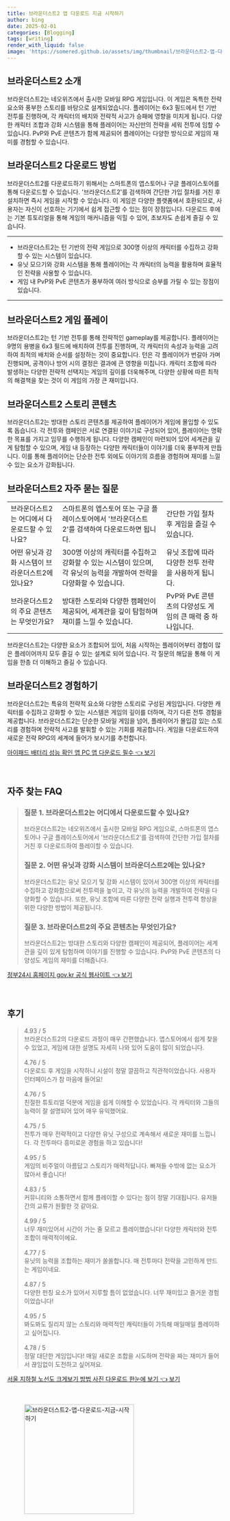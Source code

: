 ```yaml
---
title: 브라운더스트2 앱 다운로드 지금 시작하기
author: bing
date: 2025-02-01
categories: [Blogging]
tags: [writing]
render_with_liquid: false
image: 'https://somered.github.io/assets/img/thumbnail/브라운더스트2-앱-다운로드-지금-시작하기.webp'
---
```



<h2 id='브라운더스트2_소개'>브라운더스트2 소개</h2>

<p>브라운더스트2는 네오위즈에서 출시한 모바일 RPG 게임입니다. 이 게임은 독특한 전략 요소와 풍부한 스토리를 바탕으로 설계되었습니다. 플레이어는 6x3 필드에서 턴 기반 전투를 진행하며, 각 캐릭터의 배치와 전략적 사고가 승패에 영향을 미치게 됩니다. 다양한 캐릭터 조합과 강화 시스템을 통해 플레이어는 자신만의 전략을 세워 전투에 임할 수 있습니다. PvP와 PvE 콘텐츠가 함께 제공되어 플레이어는 다양한 방식으로 게임의 재미를 경험할 수 있습니다.</p>

<h2 id='다운로드_방법'>브라운더스트2 다운로드 방법</h2>

<p>브라운더스트2를 다운로드하기 위해서는 스마트폰의 앱스토어나 구글 플레이스토어를 통해 다운로드할 수 있습니다. '브라운더스트2'를 검색하여 간단한 가입 절차를 거친 후 설치하면 즉시 게임을 시작할 수 있습니다. 이 게임은 다양한 플랫폼에서 호환되므로, 사용자는 자신이 선호하는 기기에서 쉽게 접근할 수 있는 점이 장점입니다. 다운로드 후에는 기본 튜토리얼을 통해 게임의 매커니즘을 익힐 수 있어, 초보자도 손쉽게 즐길 수 있습니다.</p>

<hr />

<ul>
    <li>브라운더스트2는 턴 기반의 전략 게임으로 300명 이상의 캐릭터를 수집하고 강화할 수 있는 시스템이 있습니다.</li>
    <li>유닛 모으기와 강화 시스템을 통해 플레이어는 각 캐릭터의 능력을 활용하며 효율적인 전략을 사용할 수 있습니다.</li>
    <li>게임 내 PvP와 PvE 콘텐츠가 풍부하여 여러 방식으로 승부를 가릴 수 있는 장점이 있습니다.</li>
</ul>

<hr />

<h2 id='게임_플레이'>브라운더스트2 게임 플레이</h2>

<p>브라운더스트2는 턴 기반 전투를 통해 전략적인 gameplay를 제공합니다. 플레이어는 9명의 용병을 6x3 필드에 배치하여 전투를 진행하며, 각 캐릭터의 속성과 능력을 고려하여 최적의 배치와 순서를 설정하는 것이 중요합니다. 턴은 각 플레이어가 번갈아 가며 진행되며, 공격이나 방어 시의 결정은 결과에 큰 영향을 미칩니다. 캐릭터 조합에 따라 발생하는 다양한 전략적 선택지는 게임의 깊이를 더욱해주며, 다양한 상황에 따른 최적의 해결책을 찾는 것이 이 게임의 가장 큰 재미입니다.</p>

<h2 id='스토리_콘텐츠'>브라운더스트2 스토리 콘텐츠</h2>

<p>브라운더스트2는 방대한 스토리 콘텐츠를 제공하여 플레이어가 게임에 몰입할 수 있도록 돕습니다. 각 전투와 캠페인은 서로 연결된 이야기로 구성되어 있어, 플레이어는 명확한 목표를 가지고 임무를 수행하게 됩니다. 다양한 캠페인이 마련되어 있어 세계관을 깊게 탐험할 수 있으며, 게임 내 등장하는 다양한 캐릭터들이 이야기를 더욱 풍부하게 만듭니다. 이를 통해 플레이어는 단순한 전투 외에도 이야기의 흐름을 경험하며 재미를 느낄 수 있는 요소가 강화됩니다.</p>

<h2 id='자주_묻는_질문'>브라운더스트2 자주 묻는 질문</h2>

<table>
    <tr>
        <td>브라운더스트2는 어디에서 다운로드할 수 있나요?</td>
        <td>스마트폰의 앱스토어 또는 구글 플레이스토어에서 '브라운더스트2'를 검색하여 다운로드하면 됩니다.</td>
        <td>간단한 가입 절차 후 게임을 즐길 수 있습니다.</td>
    </tr>
    <tr>
        <td>어떤 유닛과 강화 시스템이 브라운더스트2에 있나요?</td>
        <td>300명 이상의 캐릭터를 수집하고 강화할 수 있는 시스템이 있으며, 각 유닛의 능력을 개발하여 전략을 다양화할 수 있습니다.</td>
        <td>유닛 조합에 따라 다양한 전투 전략을 사용하게 됩니다.</td>
    </tr>
    <tr>
        <td>브라운더스트2의 주요 콘텐츠는 무엇인가요?</td>
        <td>방대한 스토리와 다양한 캠페인이 제공되어, 세계관을 깊이 탐험하며 재미를 느낄 수 있습니다.</td>
        <td>PvP와 PvE 콘텐츠의 다양성도 게임의 큰 매력 중 하나입니다.</td>
    </tr>
</table>

<p>브라운더스트2는 다양한 요소가 조합되어 있어, 처음 시작하는 플레이어부터 경험이 많은 플레이어까지 모두 즐길 수 있는 설계로 되어 있습니다. 각 질문의 해답을 통해 이 게임을 한층 더 이해하고 즐길 수 있습니다.</p>

<h2 id='결론'>브라운더스트2 경험하기</h2>

<p>브라운더스트2는 특유의 전략적 요소와 다양한 스토리로 구성된 게임입니다. 다양한 캐릭터를 수집하고 강화할 수 있는 시스템은 게임의 깊이를 더하며, 각기 다른 전투 경험을 제공합니다. 브라운더스트2는 단순한 모바일 게임을 넘어, 플레이어가 몰입감 있는 스토리를 경험하며 전략적 사고를 발휘할 수 있는 기회를 제공합니다. 게임을 다운로드하여 새로운 전략 RPG의 세계에 들어가 보시기를 추천합니다.</p>


<p><a class="click-button" title="아이패드 배터리 성능 확인 앱 PC 앱 다운로드 필수" href="https://somered.github.io/posts/%EC%95%84%EC%9D%B4%ED%8C%A8%EB%93%9C-%EB%B0%B0%ED%84%B0%EB%A6%AC-%EC%84%B1%EB%8A%A5-%ED%99%95%EC%9D%B8-%EC%95%B1-PC-%EC%95%B1-%EB%8B%A4%EC%9A%B4%EB%A1%9C%EB%93%9C-%ED%95%84%EC%88%98/" rel="dofollow">아이패드 배터리 성능 확인 앱 PC 앱 다운로드 필수 👈 보기</a></p><br>
<h2 id='자주_찾는_FAQ'>자주 찾는 FAQ</h2>
<div itemscope="" itemtype="https://schema.org/FAQPage"> 
<blockquote> 
<div itemscope="" itemprop="mainEntity" itemtype="https://schema.org/Question"> 
<h3 itemprop="name">질문 1. 브라운더스트2는 어디에서 다운로드할 수 있나요?</h3> 
<div itemscope="" itemprop="acceptedAnswer" itemtype="https://schema.org/Answer"> 
<span itemprop="text"> 
<p>브라운더스트2는 네오위즈에서 출시한 모바일 RPG 게임으로, 스마트폰의 앱스토어나 구글 플레이스토어에서 '브라운더스트2'를 검색하여 간단한 가입 절차를 거친 후 다운로드하여 플레이할 수 있습니다.</p> 
</span> 
</div> 
</div> 
<div itemscope="" itemprop="mainEntity" itemtype="https://schema.org/Question"> 
<h3 itemprop="name">질문 2. 어떤 유닛과 강화 시스템이 브라운더스트2에는 있나요?</h3> 
<div itemscope="" itemprop="acceptedAnswer" itemtype="https://schema.org/Answer"> 
<span itemprop="text"> 
<p>브라운더스트2는 유닛 모으기 및 강화 시스템이 있어서 300명 이상의 캐릭터를 수집하고 강화함으로써 전투력을 높이고, 각 유닛의 능력을 개발하여 전략을 다양화할 수 있습니다. 또한, 유닛 조합에 따른 다양한 전략 실행과 전투력 향상을 위한 다양한 방법이 제공됩니다.</p> 
</span> 
</div> 
</div> 
<div itemscope="" itemprop="mainEntity" itemtype="https://schema.org/Question"> 
<h3 itemprop="name">질문 3. 브라운더스트2의 주요 콘텐츠는 무엇인가요?</h3> 
<div itemscope="" itemprop="acceptedAnswer" itemtype="https://schema.org/Answer"> 
<span itemprop="text"> 
<p>브라운더스트2는 방대한 스토리와 다양한 캠페인이 제공되어, 플레이어는 세계관을 깊이 있게 탐험하며 이야기를 진행할 수 있습니다. PvP와 PvE 콘텐츠의 다양성도 게임의 재미를 더해줍니다.</p> 
</span> 
</div> 
</div> 
</blockquote> 
</div>
<p><a class="click-button" title="정부24시 홈페이지 gov.kr 공식 웹사이트" href="https://somered.github.io/posts/%EC%A0%95%EB%B6%8024%EC%8B%9C-%ED%99%88%ED%8E%98%EC%9D%B4%EC%A7%80-gov.kr-%EA%B3%B5%EC%8B%9D-%EC%9B%B9%EC%82%AC%EC%9D%B4%ED%8A%B8/" rel="dofollow">정부24시 홈페이지 gov.kr 공식 웹사이트 👈 보기</a></p><br>
<h2 id='후기'>후기</h2>
<div itemscope itemtype="https://schema.org/Product">
  <blockquote>
  <div itemprop="review" itemscope itemtype="https://schema.org/Review">
      <div itemprop="reviewRating" itemscope itemtype="https://schema.org/Rating"> <span itemprop="ratingValue">4.93</span> / <span itemprop="bestRating">5</span> </div>
      <span itemprop="reviewBody">브라운더스트2의 다운로드 과정이 매우 간편했습니다. 앱스토어에서 쉽게 찾을 수 있었고, 게임에 대한 설명도 자세히 나와 있어 도움이 많이 되었습니다.</span>
  </div>
  <br>
  <div itemprop="review" itemscope itemtype="https://schema.org/Review">
      <div itemprop="reviewRating" itemscope itemtype="https://schema.org/Rating"> <span itemprop="ratingValue">4.76</span> / <span itemprop="bestRating">5</span> </div>
      <span itemprop="reviewBody">다운로드 후 게임을 시작하니 시설이 정말 깔끔하고 직관적이었습니다. 사용자 인터페이스가 참 마음에 들어요!</span>
  </div>
  <br>
  <div itemprop="review" itemscope itemtype="https://schema.org/Review">
      <div itemprop="reviewRating" itemscope itemtype="https://schema.org/Rating"> <span itemprop="ratingValue">4.76</span> / <span itemprop="bestRating">5</span> </div>
      <span itemprop="reviewBody">친절한 튜토리얼 덕분에 게임을 쉽게 이해할 수 있었습니다. 각 캐릭터와 그들의 능력이 잘 설명되어 있어 매우 유익했어요.</span>
  </div>
  <br>
  <div itemprop="review" itemscope itemtype="https://schema.org/Review">
      <div itemprop="reviewRating" itemscope itemtype="https://schema.org/Rating"> <span itemprop="ratingValue">4.75</span> / <span itemprop="bestRating">5</span> </div>
      <span itemprop="reviewBody">전투가 매우 전략적이고 다양한 유닛 구성으로 계속해서 새로운 재미를 느낍니다. 각 전투마다 흥미로운 경험을 하고 있습니다!</span>
  </div>
  <br>
  <div itemprop="review" itemscope itemtype="https://schema.org/Review">
      <div itemprop="reviewRating" itemscope itemtype="https://schema.org/Rating"> <span itemprop="ratingValue">4.95</span> / <span itemprop="bestRating">5</span> </div>
      <span itemprop="reviewBody">게임의 비주얼이 아름답고 스토리가 매력적답니다. 빠져들 수밖에 없는 요소가 많아서 좋습니다!</span>
  </div>
  <br>
  <div itemprop="review" itemscope itemtype="https://schema.org/Review">
      <div itemprop="reviewRating" itemscope itemtype="https://schema.org/Rating"> <span itemprop="ratingValue">4.83</span> / <span itemprop="bestRating">5</span> </div>
      <span itemprop="reviewBody">커뮤니티와 소통하면서 함께 플레이할 수 있다는 점이 정말 기대됩니다. 유저들 간의 교류가 원활한 것 같아요.</span>
  </div>
  <br>
  <div itemprop="review" itemscope itemtype="https://schema.org/Review">
      <div itemprop="reviewRating" itemscope itemtype="https://schema.org/Rating"> <span itemprop="ratingValue">4.99</span> / <span itemprop="bestRating">5</span> </div>
      <span itemprop="reviewBody">너무 재미있어서 시간이 가는 줄 모르고 플레이했습니다! 다양한 캐릭터와 전투 조합이 매력적이에요.</span>
  </div>
  <br>
  <div itemprop="review" itemscope itemtype="https://schema.org/Review">
      <div itemprop="reviewRating" itemscope itemtype="https://schema.org/Rating"> <span itemprop="ratingValue">4.77</span> / <span itemprop="bestRating">5</span> </div>
      <span itemprop="reviewBody">유닛의 능력을 조합하는 재미가 쏠쏠합니다. 매 전투마다 전략을 고민하게 만드는 게임이네요.</span>
  </div>
  <br>
  <div itemprop="review" itemscope itemtype="https://schema.org/Review">
      <div itemprop="reviewRating" itemscope itemtype="https://schema.org/Rating"> <span itemprop="ratingValue">4.87</span> / <span itemprop="bestRating">5</span> </div>
      <span itemprop="reviewBody">다양한 펀칭 요소가 있어서 지루할 틈이 없었습니다. 너무 재미있고 즐거운 경험이었습니다!</span>
  </div>
  <br>
  <div itemprop="review" itemscope itemtype="https://schema.org/Review">
      <div itemprop="reviewRating" itemscope itemtype="https://schema.org/Rating"> <span itemprop="ratingValue">4.95</span> / <span itemprop="bestRating">5</span> </div>
      <span itemprop="reviewBody">봐도봐도 질리지 않는 스토리와 매력적인 캐릭터들이 가득해 매일매일 플레이하고 싶어집니다.</span>
  </div>
  <br>
  <div itemprop="review" itemscope itemtype="https://schema.org/Review">
      <div itemprop="reviewRating" itemscope itemtype="https://schema.org/Rating"> <span itemprop="ratingValue">4.78</span> / <span itemprop="bestRating">5</span> </div>
      <span itemprop="reviewBody">정말 대단한 게임입니다! 매일 새로운 조합을 시도하며 전략을 짜는 재미가 들어서 끊임없이 도전하고 싶어져요.</span>
  </div>
  </blockquote>
</div>
<p><a class="click-button" title="서울 지하철 노선도 크게보기 방법 사진 다운로드 한눈에 보기" href="https://somered.github.io/posts/%EC%84%9C%EC%9A%B8-%EC%A7%80%ED%95%98%EC%B2%A0-%EB%85%B8%EC%84%A0%EB%8F%84-%ED%81%AC%EA%B2%8C%EB%B3%B4%EA%B8%B0-%EB%B0%A9%EB%B2%95-%EC%82%AC%EC%A7%84-%EB%8B%A4%EC%9A%B4%EB%A1%9C%EB%93%9C-%ED%95%9C%EB%88%88%EC%97%90-%EB%B3%B4%EA%B8%B0/" rel="dofollow">서울 지하철 노선도 크게보기 방법 사진 다운로드 한눈에 보기 👈 보기</a></p><br>
<figure class="image"><img src="https://somered.github.io/assets/img/thumbnail/브라운더스트2-앱-다운로드-지금-시작하기.webp" alt="브라운더스트2-앱-다운로드-지금-시작하기" width="256" height="256"></figure>